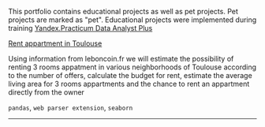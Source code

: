 This portfolio contains educational projects as well as pet projects. Pet projects are marked as "pet". Educational projects were implemented during training <a href="https://practicum.yandex.ru/promo/long-courses/data-analyst">Yandex.Practicum Data Analyst Plus</a>

<a href="https://github.com/EkaterinaTerentyeva/data_analyst_portfolio/blob/main/Rent%20apartment%20Toulouse.ipynb">Rent appartment in Toulouse</a> 

Using information from leboncoin.fr we will estimate the possibility of renting 3 rooms appatment in various neighborhoods of Toulouse according to the number of offers, calculate the budget for rent, estimate the average living area for 3 rooms appartments and  the chance to rent an appartment directly from the owner

`pandas`, `web parser extension`, `seaborn`
 <hr>
